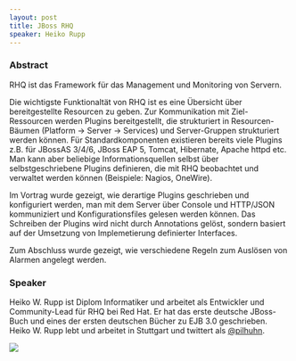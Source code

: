 ```yaml
---
layout: post
title: JBoss RHQ
speaker: Heiko Rupp
---
```


### Abstract

RHQ ist das Framework für das Management und Monitoring von Servern.

Die wichtigste Funktionaltät von RHQ ist es eine Übersicht über bereitgestellte Resourcen zu geben. Zur Kommunikation mit Ziel-Ressourcen werden Plugins bereitgestellt, die strukturiert in Resourcen-Bäumen (Platform -> Server -> Services) und Server-Gruppen strukturiert werden können. Für Standardkomponenten existieren bereits viele Plugins z.B. für JBossAS 3/4/6, JBoss EAP 5, Tomcat, Hibernate, Apache httpd etc. Man kann aber beliebige Informationsquellen selbst über selbstgeschriebene Plugins definieren, die mit RHQ beobachtet und verwaltet werden können (Beispiele: Nagios, OneWire).

Im Vortrag wurde gezeigt, wie derartige Plugins geschrieben und konfiguriert werden, man mit dem Server über Console und HTTP/JSON kommuniziert und Konfigurationsfiles gelesen werden können. Das Schreiben der Plugins wird nicht durch Annotations gelöst, sondern basiert auf der Umsetzung von Implemetierung definierter Interfaces.

Zum Abschluss wurde gezeigt, wie verschiedene Regeln zum Auslösen von Alarmen angelegt werden.

### Speaker

Heiko W. Rupp ist Diplom Informatiker und arbeitet als Entwickler und Community-Lead für RHQ bei Red Hat. Er hat das erste deutsche JBoss-Buch und eines der ersten deutschen Bücher zu EJB 3.0 geschrieben.  
Heiko W. Rupp lebt und arbeitet in Stuttgart und twittert als [@pilhuhn](https://twitter.com/pilhuhn).

![](/images/talks/rhq.jpg)

